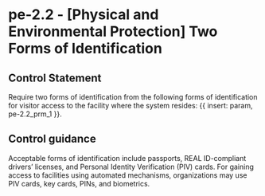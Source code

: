 # pe-2.2 - \[Physical and Environmental Protection\] Two Forms of Identification

## Control Statement

Require two forms of identification from the following forms of identification for visitor access to the facility where the system resides: {{ insert: param, pe-2.2_prm_1 }}.

## Control guidance

Acceptable forms of identification include passports, REAL ID-compliant drivers’ licenses, and Personal Identity Verification (PIV) cards. For gaining access to facilities using automated mechanisms, organizations may use PIV cards, key cards, PINs, and biometrics.
